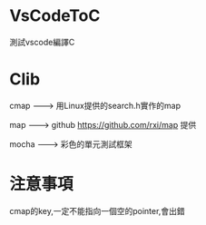 # VsCodeToC
測試vscode編譯C


# Clib

cmap ---> 用Linux提供的search.h實作的map

map ---> github https://github.com/rxi/map 提供

mocha ---> 彩色的單元測試框架

# 注意事項

cmap的key,一定不能指向一個空的pointer,會出錯
